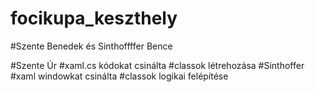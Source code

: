 # focikupa_keszthely
#Szente Benedek és Sinthoffffer Bence


#Szente Úr
#xaml.cs kódokat csinálta
#classok létrehozása
#Sinthoffer
#xaml windowkat csinálta
#classok logikai felépítése
